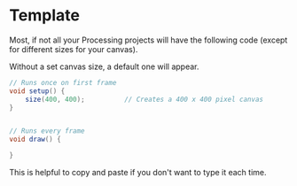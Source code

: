 # Template

Most, if not all your Processing projects will have the following code \(except for different sizes for your canvas\).

Without a set canvas size, a default one will appear.

```java
// Runs once on first frame
void setup() { 
    size(400, 400);          // Creates a 400 x 400 pixel canvas
}


// Runs every frame
void draw() {

}
```

This is helpful to copy and paste if you don't want to type it each time.

